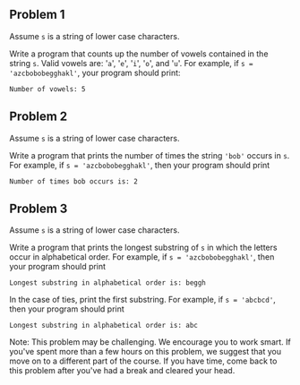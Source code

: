 ## Problem 1

Assume `s` is a string of lower case characters.

Write a program that counts up the number of vowels contained in the string `s`. Valid vowels are: '`a`', '`e`', '`i`', '`o`', and '`u`'. For example, if `s = 'azcbobobegghakl'`, your program should print:

```
Number of vowels: 5
```

## Problem 2

Assume `s` is a string of lower case characters.

Write a program that prints the number of times the string `'bob'` occurs in `s`. For example, if `s = 'azcbobobegghakl'`, then your program should print

```
Number of times bob occurs is: 2
```


## Problem 3

Assume `s` is a string of lower case characters.

Write a program that prints the longest substring of `s` in which the letters occur in alphabetical order. For example, if `s = 'azcbobobegghakl'`, then your program should print

```
Longest substring in alphabetical order is: beggh
```

In the case of ties, print the first substring. For example, if `s = 'abcbcd'`, then your program should print

```
Longest substring in alphabetical order is: abc
```

Note: This problem may be challenging. We encourage you to work smart. If you've spent more than a few hours on this problem, we suggest that you move on to a different part of the course. If you have time, come back to this problem after you've had a break and cleared your head.